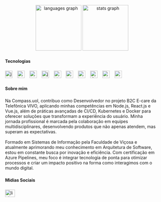 <div align="center">
  <img src="https://github-readme-stats.vercel.app/api/top-langs?username=11jl98&locale=pt-br&hide_title=false&layout=compact&card_width=320&langs_count=5&theme=moltack&hide_border=false&order=2" height="150" alt="languages graph"  />
  <img src="https://github-readme-stats.vercel.app/api?username=11jl98&hide_title=false&hide_rank=false&show_icons=true&include_all_commits=true&count_private=true&disable_animations=false&theme=moltack&locale=pt-br&hide_border=false&order=1" height="150" alt="stats graph"  />
</div>

###

<h4 align="left">Tecnologias</h4>

###

<div align="left">
  <img src="https://cdn.jsdelivr.net/gh/devicons/devicon/icons/javascript/javascript-original.svg" height="24" alt="javascript logo"  />
  <img width="8" />
  <img src="https://cdn.jsdelivr.net/gh/devicons/devicon/icons/typescript/typescript-original.svg" height="24" alt="typescript logo"  />
  <img width="8" />
  <img src="https://cdn.jsdelivr.net/gh/devicons/devicon/icons/react/react-original.svg" height="24" alt="react logo"  />
  <img width="8" />
  <img src="https://cdn.jsdelivr.net/gh/devicons/devicon/icons/jest/jest-plain.svg" height="24" alt="jest logo"  />
  <img width="8" />
  <img src="https://cdn.jsdelivr.net/gh/devicons/devicon/icons/storybook/storybook-original.svg" height="24" alt="storybook logo"  />
  <img width="8" />
  <img src="https://cdn.jsdelivr.net/gh/devicons/devicon/icons/nestjs/nestjs-original.svg" height="24" alt="nestjs logo"  />
  <img width="8" />
  <img src="https://cdn.jsdelivr.net/gh/devicons/devicon/icons/azure/azure-original.svg" height="24" alt="azure logo"  />
  <img width="8" />
  <img src="https://cdn.jsdelivr.net/gh/devicons/devicon/icons/docker/docker-original.svg" height="24" alt="docker logo"  />
  <img width="8" />
  <img src="https://cdn.jsdelivr.net/gh/devicons/devicon/icons/mongodb/mongodb-original.svg" height="24" alt="mongodb logo"  />
  <img width="8" />
  <img src="https://cdn.jsdelivr.net/gh/devicons/devicon/icons/postgresql/postgresql-original.svg" height="24" alt="postgresql logo"  />
</div>

###

<h4 align="left">Sobre mim</h4>

###

<p align="left">Na Compass.uol, contribuo como Desenvolvedor no projeto B2C E-care da Telefônica VIVO, aplicando minhas competências em Node.js, React.js e Vue.js, além de práticas avançadas de CI/CD, Kubernetes e Docker para oferecer soluções que transformam a experiência do usuário. Minha jornada profissional é marcada pela colaboração em equipes multidisciplinares, desenvolvendo produtos que não apenas atendem, mas superam as expectativas.<br><br>Formado em Sistemas de Informação pela Faculdade de Viçosa e atualmente aprimorando meu conhecimento em Arquitetura de Software, estou em constante busca por inovação e eficiência. Com certificação em Azure Pipelines, meu foco é integrar tecnologia de ponta para otimizar processos e criar um impacto positivo na forma como interagimos com o mundo digital.</p>

###

<h4 align="left">Midias Sociais</h4>

###

<div align="left">
  <a href="https://www.linkedin.com/in/joão-luiz-pereira-ferreira-725b54216/" target="_blank">
    <img src="https://raw.githubusercontent.com/maurodesouza/profile-readme-generator/master/src/assets/icons/social/linkedin/default.svg" width="32" height="24" alt="linkedin logo"  />
  </a>
</div>

###
